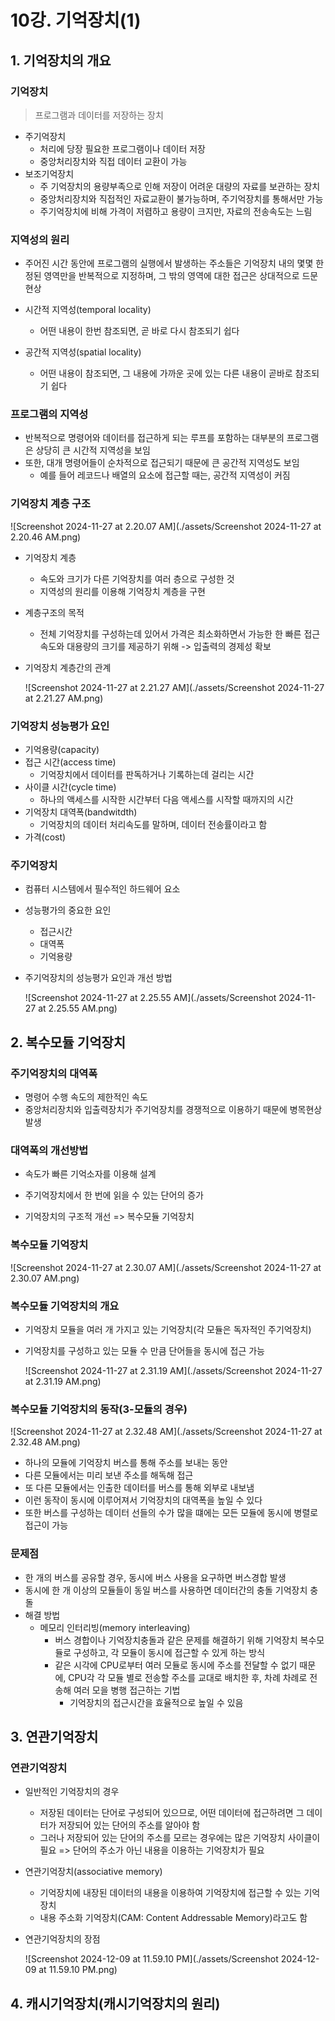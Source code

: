 # 10강. 기억장치(1)

## 1. 기억장치의 개요

### 기억장치

> 프로그램과 데이터를 저장하는 장치

- 주기억장치
  - 처리에 당장 필요한 프로그램이나 데이터 저장
  - 중앙처리장치와 직접 데이터 교환이 가능
- 보조기억장치
  - 주 기억장치의 용량부족으로 인해 저장이 어려운 대량의 자료를 보관하는 장치
  - 중앙처리장치와 직접적인 자료교환이 불가능하며, 주기억장치를 통해서만 가능
  - 주기억장치에 비해 가격이 저렴하고 용량이 크지만, 자료의 전송속도는 느림



### 지역성의 원리

- 주어진 시간 동안에 프로그램의 실행에서 발생하는 주소들은 기억장치 내의 몇몇 한정된 영역만을 반복적으로 지정하며, 그 밖의 영역에 대한 접근은 상대적으로 드문 현상

- 시간적 지역성(temporal locality)
  - 어떤 내용이 한번 참조되면, 곧 바로 다시 참조되기 쉽다
- 공간적 지역성(spatial locality)
  - 어떤 내용이 참조되면, 그 내용에 가까운 곳에 있는 다른 내용이 곧바로 참조되기 쉽다



### 프로그램의 지역성

- 반복적으로 명령어와 데이터를 접근하게 되는 루프를 포함하는 대부분의 프로그램은 상당히 큰 시간적 지역성을 보임
- 또한, 대개 명령어들이 순차적으로 접근되기 때문에 큰 공간적 지역성도 보임
  - 예를 들어 레코드나 배열의 요소에 접근할 때는, 공간적 지역성이 커짐



### 기억장치 계층 구조

![Screenshot 2024-11-27 at 2.20.07 AM](./assets/Screenshot 2024-11-27 at 2.20.46 AM.png)

- 기억장치 계층
  - 속도와 크기가 다른 기억장치를 여러 층으로 구성한 것
  - 지역성의 원리를 이용해 기억장치 계층을 구현
- 계층구조의 목적
  - 전체 기억장치를 구성하는데 있어서 가격은 최소화하면서 가능한 한 빠른 접근속도와 대용량의 크기를 제공하기 위해 -> 입출력의 경제성 확보

- 기억장치 계층간의 관계

  ![Screenshot 2024-11-27 at 2.21.27 AM](./assets/Screenshot 2024-11-27 at 2.21.27 AM.png)

  

### 기억장치 성능평가 요인

- 기억용량(capacity)
- 접근 시간(access time)
  - 기억장치에서 데이터를 판독하거나 기록하는데 걸리는 시간
- 사이클 시간(cycle time)
  - 하나의 액세스를 시작한 시간부터 다음 액세스를 시작할 때까지의 시간
- 기억장치 대역폭(bandwitdth)
  - 기억장치의 데이터 처리속도를 말하며, 데이터 전송률이라고 함
- 가격(cost)



### 주기억장치

- 컴퓨터 시스템에서 필수적인 하드웨어 요소

- 성능평가의 중요한 요인

  - 접근시간
  - 대역폭
  - 기억용량

- 주기억장치의 성능평가 요인과 개선 방법

  ![Screenshot 2024-11-27 at 2.25.55 AM](./assets/Screenshot 2024-11-27 at 2.25.55 AM.png)



## 2. 복수모듈 기억장치

### 주기억장치의 대역폭

- 명령어 수행 속도의 제한적인 속도
- 중앙처리장치와 입출력장치가 주기억장치를 경쟁적으로 이용하기 때문에 병목현상 발생



### 대역폭의 개선방법

- 속도가 빠른 기억소자를 이용해 설계
- 주기억장치에서 한 번에 읽을 수 있는 단어의 증가

- 기억장치의 구조적 개선 => 복수모듈 기억장치



### 복수모듈 기억장치

![Screenshot 2024-11-27 at 2.30.07 AM](./assets/Screenshot 2024-11-27 at 2.30.07 AM.png)



### 복수모듈 기억장치의 개요

- 기억장치 모듈을 여러 개 가지고 있는 기억장치(각 모듈은 독자적인 주기억장치)

- 기억장치를 구성하고 있는 모듈 수 만큼 단어들을 동시에 접근 가능

  ![Screenshot 2024-11-27 at 2.31.19 AM](./assets/Screenshot 2024-11-27 at 2.31.19 AM.png)



### 복수모듈 기억장치의 동작(3-모듈의 경우)

![Screenshot 2024-11-27 at 2.32.48 AM](./assets/Screenshot 2024-11-27 at 2.32.48 AM.png)

- 하나의 모듈에 기억장치 버스를 통해 주소를 보내는 동안
- 다른 모듈에서는 미리 보낸 주소를 해독해 접근
- 또 다른 모듈에서는 인출한 데이터를 버스를 통해 외부로 내보냄
- 이런 동작이 동시에 이루어져서 기억장치의 대역폭을 높일 수 있다
- 또한 버스를 구성하는 데이터 선들의 수가 많을 떄에는 모든 모듈에 동시에 병렬로 접근이 가능



### 문제점

- 한 개의 버스를 공유할 경우, 동시에 버스 사용을 요구하면 버스경합 발생
- 동시에 한 개 이상의 모듈들이 동일 버스를 사용하면 데이터간의 충돌 기억장치 충돌
- 해결 방법
  - 메모리 인터리빙(memory interleaving)
    - 버스 경합이나 기억장치충돌과 같은 문제를 해결하기 위해 기억장치 복수모듈로 구성하고, 각 모듈이 동시에 접근할 수 있게 하는 방식
    - 같은 시각에 CPU로부터 여러 모듈로 동시에 주소를 전달할 수 없기 때문에, CPU각 각 모듈 별로 전송할 주소를 교대로 배치한 후, 차례 차례로 전송해 여러 모을 병행 접근하는 기법
      - 기억장치의 접근시간을 효율적으로 높일 수 있음



## 3. 연관기억장치

### 연관기억장치

- 일반적인 기억장치의 경우

  - 저장된 데이터는 단어로 구성되어 있으므로, 어떤 데이터에 접근하려면 그 데이터가 저장되어 있는 단어의 주소를 알아야 함
  - 그러나 저장되어 있는 단어의 주소를 모르는 경우에는 많은 기억장치 사이클이 필요 => 단어의 주소가 아닌 내용을 이용하는 기억장치가 필요

- 연관기억장치(associative memory)

  -  기억장치에 내장된 데이터의 내용을 이용하여 기억장치에 접근할 수 있는 기억장치
  - 내용 주소화 기억장치(CAM: Content Addressable Memory)라고도 함

- 연관기억장치의 장점

  ![Screenshot 2024-12-09 at 11.59.10 PM](./assets/Screenshot 2024-12-09 at 11.59.10 PM.png)

## 4. 캐시기억장치(캐시기억장치의 원리)